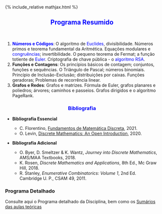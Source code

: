 {% include_relative mathjax.html %}

<h2 align="center" style="color:blue"> Programa Resumido </h2>
<br>
  
1. <span style="color:blue">**Números e Códigos**</span>: O algoritmo de <span style="color:blue">Euclides</span>, divisibilidade. Números primos e teorema fundamental da Aritmética. Equações modulares e <span style="color:blue">congruências</span>; invertibilidade. O pequeno teorema de Fermat; a função totiente de <span style="color:blue">Euler</span>. Criptografia de chave pública - o <span style="color:blue">algoritmo RSA</span>. 
2. **Funções e Contagens**: Os princípios básicos de contagem; conjuntos, funções e sequências. O Triângulo de Pascal; números binomiais. Princípio de Inclusão-Exclusão; distribuições por caixas. Funções geradoras; Problemas de recorrência linear.
3. **Grafos e Redes**: Grafos e matrizes. Fórmula de Euler, grafos planares e poliedros; árvores; caminhos e passeios. Grafos dirigidos e o algoritmo PageRank. 

<h3 align="center" style="color:blue"> Bibliografia </h3>

- **Bibliografia Essencial**
  - C. Florentino, [Fundamentos de Matemática Discreta](FMD-2021.pdf), 2021.
  - O. Levin, [Discrete Mathematics: An Open Introduction](http://discrete.openmathbooks.org/pdfs/dmoi3-tablet.pdf), 2020.

- **Bibliografia Adicional**
  - O. Byer, D. Smeltzer & K. Wantz, _Journey into Discrete Mathematics_, AMS/MAA Textbooks, 2018.
  - K. Rosen, _Discrete Mathematics and Applications_, 8th Ed., Mc Graw Hill, 2018.
  - R. Stanley, _Enumerative Combinatorics: Volume 1_, 2nd Ed. Cambridge U. P., CSAM 49, 2011.

### Programa Detalhado

Consulte aqui o Programa detalhado da Disciplina, bem como os [Sumários das aulas teóricas](sumarios.md) 
